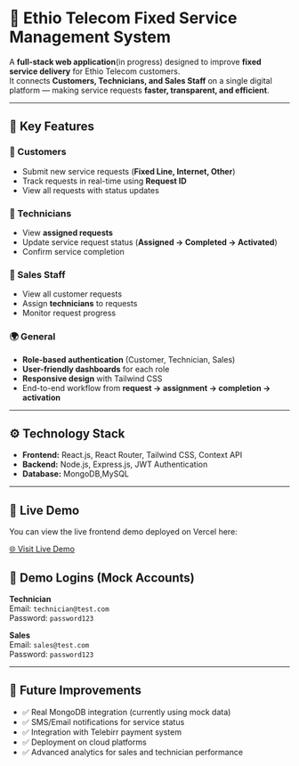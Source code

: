 # 📡 Ethio Telecom Fixed Service Management System

A **full-stack web application**(in progress)  designed to improve **fixed service delivery** for Ethio Telecom customers.  
It connects **Customers, Technicians, and Sales Staff** on a single digital platform — making service requests **faster, transparent, and efficient**.  

---

## 🚀 Key Features

### 👤 Customers
- Submit new service requests (**Fixed Line, Internet, Other**)
- Track requests in real-time using **Request ID**
- View all requests with status updates

### 🔧 Technicians
- View **assigned requests**
- Update service request status (**Assigned → Completed → Activated**)
- Confirm service completion

### 🛒 Sales Staff
- View all customer requests
- Assign **technicians** to requests
- Monitor request progress

### 🌍 General
- **Role-based authentication** (Customer, Technician, Sales)
- **User-friendly dashboards** for each role
- **Responsive design** with Tailwind CSS
- End-to-end workflow from **request → assignment → completion → activation**

---

## ⚙️ Technology Stack

- **Frontend:** React.js, React Router, Tailwind CSS, Context API  
- **Backend:** Node.js, Express.js, JWT Authentication  
- **Database:** MongoDB,MySQL

---

## 🔗 Live Demo

You can view the live frontend demo deployed on Vercel here:  

[🌐 Visit Live Demo](https://fixed-service-app-frontend.vercel.app)



## 🔐 Demo Logins (Mock Accounts)

**Technician**  
Email: `technician@test.com`  
Password: `password123`

**Sales**  
Email: `sales@test.com`  
Password: `password123`

---

## 📌 Future Improvements

- ✅ Real MongoDB integration (currently using mock data)
- ✅ SMS/Email notifications for service status
- ✅ Integration with Telebirr payment system
- ✅ Deployment on cloud platforms 
- ✅ Advanced analytics for sales and technician performance





